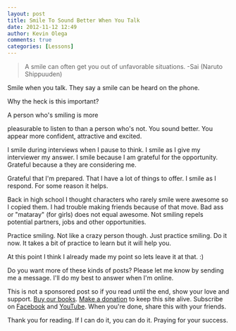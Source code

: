 ```yaml
---
layout: post
title: Smile To Sound Better When You Talk
date: 2012-11-12 12:49
author: Kevin Olega
comments: true
categories: [Lessons]
---
```

<blockquote>A smile can often get you out of unfavorable situations.
-Sai (Naruto Shippuuden)</blockquote>

Smile when you talk. They say a smile can be heard on the phone.

Why the heck is this important?

A person who's smiling is more

pleasurable to listen to than a person who's not. You sound better. You appear more confident, attractive and excited.

I smile during interviews when I pause to think. I smile as I give my interviewer my answer. I smile because I am grateful for the opportunity. Grateful because a they are considering me.

Grateful that I'm prepared. That I have a lot of things to offer. I smile as I respond. For some reason it helps.

Back in high school I thought characters who rarely smile were awesome so I copied them. I had trouble making friends because of that move. Bad ass or "mataray" (for girls) does not equal awesome. Not smiling repels potential partners, jobs and other opportunities.

Practice smiling. Not like a crazy person though. Just practice smiling. Do it now. It takes a bit of practice to learn but it will help you.

At this point I think I already made my point so lets leave it at that. :)

Do you want more of these kinds of posts? Please let me know by sending me a message. I'll do my best to answer when I'm online.

This is not a sponsored post so if you read until the end, show your love and support. [Buy our books](http://callcentertrainingtips.com/promos/).  [Make a donation](http://callcentertrainingtips.com/support/) to keep this site alive. Subscribe on [Facebook](https://www.facebook.com/callcentertrainingtips/) and [YouTube](https://www.youtube.com/channel/UCSRyiovg_InMdQAe7Fn0LtA). When you're done, share this with your friends. 

Thank you for reading. If I can do it, you can do it. Praying for your success.
